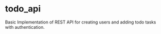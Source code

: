 # todo_api
Basic Implementation of REST API for creating users and adding todo tasks with authentication.
